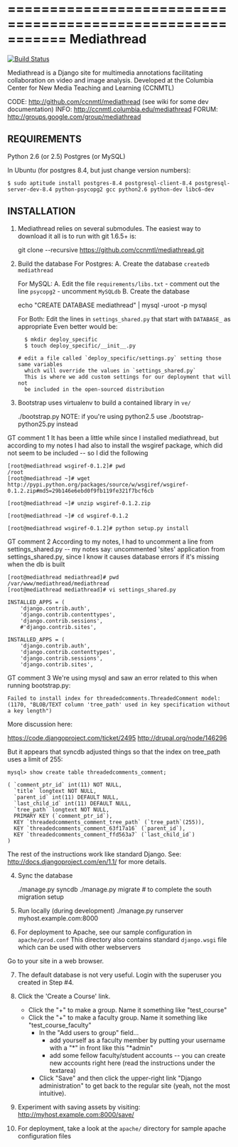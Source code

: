 ===========================================================
Mediathread
===========================================================

[![Build Status](https://travis-ci.org/ccnmtl/mediathread.png)](https://travis-ci.org/ccnmtl/mediathread)

Mediathread is a Django site for multimedia annotations facilitating
collaboration on video and image analysis. Developed at the Columbia
Center for New Media Teaching and Learning (CCNMTL)

CODE: http://github.com/ccnmtl/mediathread (see wiki for some dev documentation)
INFO: http://ccnmtl.columbia.edu/mediathread
FORUM: http://groups.google.com/group/mediathread

REQUIREMENTS
------------
Python 2.6 (or 2.5)
Postgres (or MySQL)

In Ubuntu (for postgres 8.4, but just change version numbers):

    $ sudo aptitude install postgres-8.4 postgresql-client-8.4 postgresql-server-dev-8.4 python-psycopg2 gcc python2.6 python-dev libc6-dev 


INSTALLATION
------------

1. Mediathread relies on several submodules.  The easiest way to download
   it all is to run with git 1.6.5+ is:

    git clone --recursive https://github.com/ccnmtl/mediathread.git

2. Build the database
   For Postgres:
     A. Create the database `createdb mediathread`

   For MySQL:
     A. Edit the file `requirements/libs.txt`
        - comment out the line `psycopg2`
        - uncomment `MySQLdb`
     B. Create the database

    echo "CREATE DATABASE mediathread" | mysql -uroot -p mysql

   For Both:
     Edit the lines in `settings_shared.py` that start with `DATABASE_` as appropriate
     Even better would be:

         $ mkdir deploy_specific
         $ touch deploy_specific/__init__.py

       # edit a file called `deploy_specific/settings.py` setting those same variables
         which will override the values in `settings_shared.py`
         This is where we add custom settings for our deployment that will not
         be included in the open-sourced distribution



3. Bootstrap uses virtualenv to build a contained library in `ve/`

    ./bootstrap.py
    NOTE: if you're using python2.5 use ./bootstrap-python25.py instead


GT comment 1
It has been a little while since I installed mediathread, but according to my notes I had also to install
the wsgiref package, which did not seem to be included -- so I did the following

    [root@mediathread wsgiref-0.1.2]# pwd
    /root
    [root@mediathread ~]# wget http://pypi.python.org/packages/source/w/wsgiref/wsgiref-0.1.2.zip#md5=29b146e6ebd0f9fb119fe321f7bcf6cb
     
    [root@mediathread ~]# unzip wsgiref-0.1.2.zip 
     
    [root@mediathread ~]# cd wsgiref-0.1.2
     
    [root@mediathread wsgiref-0.1.2]# python setup.py install


GT comment 2
According to my notes, I had to uncomment a line from settings_shared.py -- my notes say: uncommented 'sites' application from settings_shared.py, since I know it causes database errors if it's missing when the db is built
 
    [root@mediathread mediathread]# pwd
    /var/www/mediathread/mediathread
    [root@mediathread mediathread]# vi settings_shared.py 
     
    INSTALLED_APPS = (
        'django.contrib.auth',
        'django.contrib.contenttypes',
        'django.contrib.sessions',
        #'django.contrib.sites',
     
    INSTALLED_APPS = (
        'django.contrib.auth',
        'django.contrib.contenttypes',
        'django.contrib.sessions',
        'django.contrib.sites',


GT comment 3
We're using mysql and saw an error related to this when running bootstrap.py:

    Failed to install index for threadedcomments.ThreadedComment model: (1170, "BLOB/TEXT column 'tree_path' used in key specification without a key length")
 
More discussion here:
 
https://code.djangoproject.com/ticket/2495
http://drupal.org/node/146296
 
But it appears that syncdb adjusted things so that the index on tree_path uses a limit of 255:
 
    mysql> show create table threadedcomments_comment;
     
    ( `comment_ptr_id` int(11) NOT NULL,
      `title` longtext NOT NULL,
      `parent_id` int(11) DEFAULT NULL,
      `last_child_id` int(11) DEFAULT NULL,
      `tree_path` longtext NOT NULL,
      PRIMARY KEY (`comment_ptr_id`),
      KEY `threadedcomments_comment_tree_path` (`tree_path`(255)),
      KEY `threadedcomments_comment_63f17a16` (`parent_id`),
      KEY `threadedcomments_comment_ffd563a7` (`last_child_id`)
    )


The rest of the instructions work like standard Django.  See:
 http://docs.djangoproject.com/en/1.1/ for more details.

4. Sync the database

    ./manage.py syncdb
    ./manage.py migrate # to complete the south migration setup

5. Run locally (during development)
    ./manage.py runserver myhost.example.com:8000

6. For deployment to Apache, see our sample configuration in `apache/prod.conf`
   This directory also contains standard `django.wsgi` file which can be used
   with other webservers

Go to your site in a web browser.

7. The default database is not very useful.  Login with the superuser you
   created in Step #4.

8. Click the 'Create a Course' link.
    - Click the "+" to make a group.  Name it something like "test_course"
    - Click the "+" to make a faculty group.  Name it something like "test_course_faculty"
        - In the "Add users to group" field...
            - add yourself as a faculty member by putting your username with a "*" in front
              like this "*admin"
            - add some fellow faculty/student accounts -- you can create new accounts right here
              (read the instructions under the textarea)
        - Click "Save" and then click the upper-right link "Django administration" to get back to the regular site (yeah, not the most intuitive).

9. Experiment with saving assets by visiting:
   http://myhost.example.com:8000/save/

10. For deployment, take a look at the `apache/` directory for sample apache configuration files
